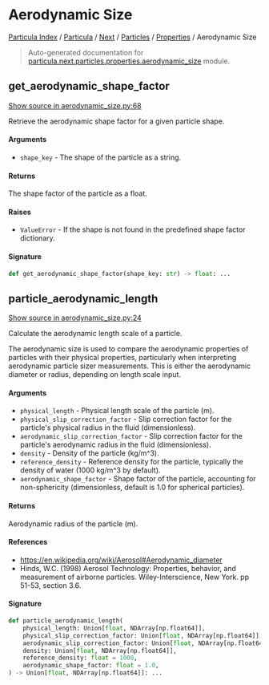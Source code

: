 # Aerodynamic Size

[Particula Index](../../../../README.md#particula-index) / [Particula](../../../index.md#particula) / [Next](../../index.md#next) / [Particles](../index.md#particles) / [Properties](./index.md#properties) / Aerodynamic Size

> Auto-generated documentation for [particula.next.particles.properties.aerodynamic_size](https://github.com/Gorkowski/particula/blob/main/particula/next/particles/properties/aerodynamic_size.py) module.

## get_aerodynamic_shape_factor

[Show source in aerodynamic_size.py:68](https://github.com/Gorkowski/particula/blob/main/particula/next/particles/properties/aerodynamic_size.py#L68)

Retrieve the aerodynamic shape factor for a given particle shape.

#### Arguments

- `shape_key` - The shape of the particle as a string.

#### Returns

The shape factor of the particle as a float.

#### Raises

- `ValueError` - If the shape is not found in the predefined shape
factor dictionary.

#### Signature

```python
def get_aerodynamic_shape_factor(shape_key: str) -> float: ...
```



## particle_aerodynamic_length

[Show source in aerodynamic_size.py:24](https://github.com/Gorkowski/particula/blob/main/particula/next/particles/properties/aerodynamic_size.py#L24)

Calculate the aerodynamic length scale of a particle.

The aerodynamic size is used to compare the aerodynamic properties of
particles with their physical properties, particularly when interpreting
aerodynamic particle sizer measurements. This is either the aerodynamic
diameter or radius, depending on length scale input.

#### Arguments

- `physical_length` - Physical length scale of the particle (m).
- `physical_slip_correction_factor` - Slip correction factor for the
    particle's physical radius in the fluid (dimensionless).
- `aerodynamic_slip_correction_factor` - Slip correction factor for the
    particle's aerodynamic radius in the fluid (dimensionless).
- `density` - Density of the particle (kg/m^3).
- `reference_density` - Reference density for the particle, typically the
    density of water (1000 kg/m^3 by default).
- `aerodynamic_shape_factor` - Shape factor of the particle, accounting for
    non-sphericity (dimensionless, default is 1.0 for spherical
    particles).

#### Returns

Aerodynamic radius of the particle (m).

#### References

- https://en.wikipedia.org/wiki/Aerosol#Aerodynamic_diameter
- Hinds, W.C. (1998) Aerosol Technology: Properties, behavior, and
    measurement of airborne particles. Wiley-Interscience, New York.
    pp 51-53, section 3.6.

#### Signature

```python
def particle_aerodynamic_length(
    physical_length: Union[float, NDArray[np.float64]],
    physical_slip_correction_factor: Union[float, NDArray[np.float64]],
    aerodynamic_slip_correction_factor: Union[float, NDArray[np.float64]],
    density: Union[float, NDArray[np.float64]],
    reference_density: float = 1000,
    aerodynamic_shape_factor: float = 1.0,
) -> Union[float, NDArray[np.float64]]: ...
```
